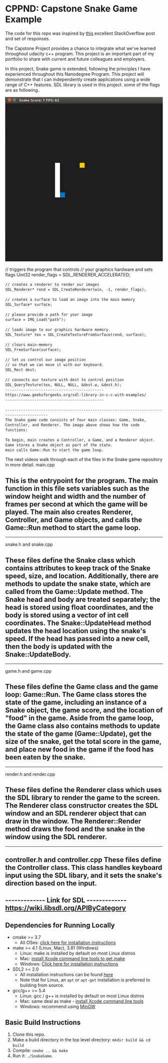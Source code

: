 # CPPND: Capstone Snake Game Example

 The code for this repo was inspired by [this](https://codereview.stackexchange.com/questions/212296/snake-game-in-c-with-sdl) excellent StackOverflow post and set of responses.


The Capstone Project provides a chance to integrate what we've learned throughout udacity c++ program. This project is an important part of my portfolio to share with current and future colleagues and employers.

In this project, Snake game is extended, following the principles I have experienced throughout this Nanodegree Program. This project will demonstrate that I can independently create applications using a wide range of C++ features.
SDL library is used in this project.
some of the flags are as following..

<img src="snake_game.gif"/>



// triggers the program that controls 
    // your graphics hardware and sets flags 
    Uint32 render_flags = SDL_RENDERER_ACCELERATED; 
  
    // creates a renderer to render our images 
    SDL_Renderer* rend = SDL_CreateRenderer(win, -1, render_flags); 
  
    // creates a surface to load an image into the main memory 
    SDL_Surface* surface; 
  
    // please provide a path for your image 
    surface = IMG_Load("path"); 
  
    // loads image to our graphics hardware memory. 
    SDL_Texture* tex = SDL_CreateTextureFromSurface(rend, surface); 
  
    // clears main-memory 
    SDL_FreeSurface(surface); 
  
    // let us control our image position 
    // so that we can move it with our keyboard. 
    SDL_Rect dest; 
  
    // connects our texture with dest to control position 
    SDL_QueryTexture(tex, NULL, NULL, &dest.w, &dest.h); 
    --------------------------------------------
    https://www.geeksforgeeks.org/sdl-library-in-c-c-with-examples/
    --------------------------------------------

    -----------------------------------------------------------------------------------------
    The Snake game code consists of four main classes: Game, Snake, Controller, and Renderer. The image above shows how the code functions:

    To begin, main creates a Controller, a Game, and a Renderer object. Game stores a Snake object as part of the state.
    main calls Game::Run to start the game loop.

The next videos walk through each of the files in the Snake game repository in more detail.
main.cpp

This is the entrypoint for the program. The main function in this file sets variables such as the window height and width and the number of frames per second at which the game will be played. The main also creates Renderer, Controller, and Game objects, and calls the Game::Run method to start the game loop.
---------------------------------------------------------------------------------------------

---------------------------------------------------------------------------------------------
snake.h and snake.cpp

These files define the Snake class which contains attributes to keep track of the Snake speed, size, and location. Additionally, there are methods to update the snake state, which are called from the Game::Update method. The Snake head and body are treated separately; the head is stored using float coordinates, and the body is stored using a vector of int cell coordinates. The Snake::UpdateHead method updates the head location using the snake's speed. If the head has passed into a new cell, then the body is updated with the Snake::UpdateBody.
---------------------------------------------------------------------------------------------

---------------------------------------------------------------------------------------------
game.h and game.cpp

These files define the Game class and the game loop: Game::Run. The Game class stores the state of the game, including an instance of a Snake object, the game score, and the location of "food" in the game. Aside from the game loop, the Game class also contains methods to update the state of the game (Game::Update), get the size of the snake, get the total score in the game, and place new food in the game if the food has been eaten by the snake.
---------------------------------------------------------------------------------------------

---------------------------------------------------------------------------------------------
render.h and render.cpp

These files define the Renderer class which uses the SDL library to render the game to the screen. The Renderer class constructor creates the SDL window and an SDL renderer object that can draw in the window. The Renderer::Render method draws the food and the snake in the window using the SDL renderer.
---------------------------------------------------------------------------------------------

---------------------------------------------------------------------------------------------
controller.h and controller.cpp
These files define the Controller class. This class handles keyboard input using the SDL libary, and it sets the snake's direction based on the input.
---------------------------------------------------------------------------------------------

------------- Link for SDL -------------
https://wiki.libsdl.org/APIByCategory
----------------------------------------
## Dependencies for Running Locally
* cmake >= 3.7
  * All OSes: [click here for installation instructions](https://cmake.org/install/)
* make >= 4.1 (Linux, Mac), 3.81 (Windows)
  * Linux: make is installed by default on most Linux distros
  * Mac: [install Xcode command line tools to get make](https://developer.apple.com/xcode/features/)
  * Windows: [Click here for installation instructions](http://gnuwin32.sourceforge.net/packages/make.htm)
* SDL2 >= 2.0
  * All installation instructions can be found [here](https://wiki.libsdl.org/Installation)
  * Note that for Linux, an `apt` or `apt-get` installation is preferred to building from source.
* gcc/g++ >= 5.4
  * Linux: gcc / g++ is installed by default on most Linux distros
  * Mac: same deal as make - [install Xcode command line tools](https://developer.apple.com/xcode/features/)
  * Windows: recommend using [MinGW](http://www.mingw.org/)

## Basic Build Instructions

1. Clone this repo.
2. Make a build directory in the top level directory: `mkdir build && cd build`
3. Compile: `cmake .. && make`
4. Run it: `./SnakeGame`.